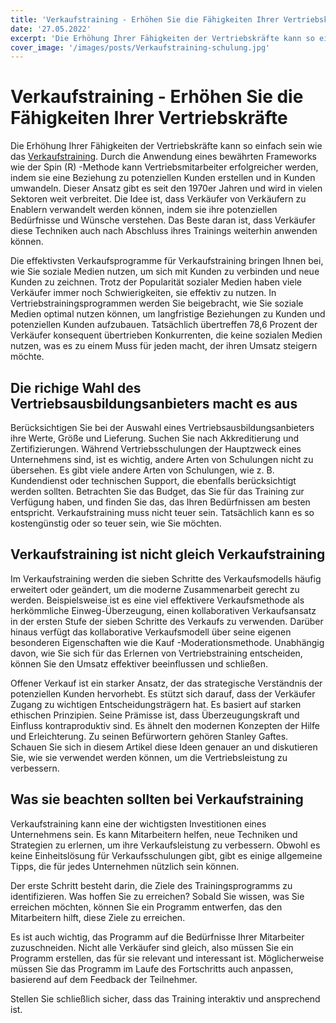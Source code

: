 ```yaml
---
title: 'Verkaufstraining - Erhöhen Sie die Fähigkeiten Ihrer Vertriebskräfte'
date: '27.05.2022'
excerpt: 'Die Erhöhung Ihrer Fähigkeiten der Vertriebskräfte kann so einfach sein wie das Verkaufstraining'
cover_image: '/images/posts/Verkaufstraining-schulung.jpg'
---
```


# Verkaufstraining - Erhöhen Sie die Fähigkeiten Ihrer Vertriebskräfte
Die Erhöhung Ihrer Fähigkeiten der Vertriebskräfte kann so einfach sein wie das [Verkaufstraining](https://www.intem.de/training-verkaufstraining/). Durch die Anwendung eines bewährten Frameworks wie der Spin (R) -Methode kann Vertriebsmitarbeiter erfolgreicher werden, indem sie eine Beziehung zu potenziellen Kunden erstellen und in Kunden umwandeln. Dieser Ansatz gibt es seit den 1970er Jahren und wird in vielen Sektoren weit verbreitet. Die Idee ist, dass Verkäufer von Verkäufern zu Enablern verwandelt werden können, indem sie ihre potenziellen Bedürfnisse und Wünsche verstehen. Das Beste daran ist, dass Verkäufer diese Techniken auch nach Abschluss ihres Trainings weiterhin anwenden können.

Die effektivsten Verkaufsprogramme für Verkaufstraining bringen Ihnen bei, wie Sie soziale Medien nutzen, um sich mit Kunden zu verbinden und neue Kunden zu zeichnen. Trotz der Popularität sozialer Medien haben viele Verkäufer immer noch Schwierigkeiten, sie effektiv zu nutzen. In Vertriebstrainingsprogrammen werden Sie beigebracht, wie Sie soziale Medien optimal nutzen können, um langfristige Beziehungen zu Kunden und potenziellen Kunden aufzubauen. Tatsächlich übertreffen 78,6 Prozent der Verkäufer konsequent übertrieben Konkurrenten, die keine sozialen Medien nutzen, was es zu einem Muss für jeden macht, der ihren Umsatz steigern möchte.

## Die richige Wahl des Vertriebsausbildungsanbieters macht es aus

Berücksichtigen Sie bei der Auswahl eines Vertriebsausbildungsanbieters ihre Werte, Größe und Lieferung. Suchen Sie nach Akkreditierung und Zertifizierungen. Während Vertriebsschulungen der Hauptzweck eines Unternehmens sind, ist es wichtig, andere Arten von Schulungen nicht zu übersehen. Es gibt viele andere Arten von Schulungen, wie z. B. Kundendienst oder technischen Support, die ebenfalls berücksichtigt werden sollten. Betrachten Sie das Budget, das Sie für das Training zur Verfügung haben, und finden Sie das, das Ihren Bedürfnissen am besten entspricht. Verkaufstraining muss nicht teuer sein. Tatsächlich kann es so kostengünstig oder so teuer sein, wie Sie möchten.

## Verkaufstraining ist nicht gleich Verkaufstraining

Im Verkaufstraining werden die sieben Schritte des Verkaufsmodells häufig erweitert oder geändert, um die moderne Zusammenarbeit gerecht zu werden. Beispielsweise ist es eine viel effektivere Verkaufsmethode als herkömmliche Einweg-Überzeugung, einen kollaborativen Verkaufsansatz in der ersten Stufe der sieben Schritte des Verkaufs zu verwenden. Darüber hinaus verfügt das kollaborative Verkaufsmodell über seine eigenen besonderen Eigenschaften wie die Kauf -Moderationsmethode. Unabhängig davon, wie Sie sich für das Erlernen von Vertriebstraining entscheiden, können Sie den Umsatz effektiver beeinflussen und schließen.

Offener Verkauf ist ein starker Ansatz, der das strategische Verständnis der potenziellen Kunden hervorhebt. Es stützt sich darauf, dass der Verkäufer Zugang zu wichtigen Entscheidungsträgern hat. Es basiert auf starken ethischen Prinzipien. Seine Prämisse ist, dass Überzeugungskraft und Einfluss kontraproduktiv sind. Es ähnelt den modernen Konzepten der Hilfe und Erleichterung. Zu seinen Befürwortern gehören Stanley Gaftes. Schauen Sie sich in diesem Artikel diese Ideen genauer an und diskutieren Sie, wie sie verwendet werden können, um die Vertriebsleistung zu verbessern.

## Was sie beachten sollten bei Verkaufstraining

Verkaufstraining kann eine der wichtigsten Investitionen eines Unternehmens sein. Es kann Mitarbeitern helfen, neue Techniken und Strategien zu erlernen, um ihre Verkaufsleistung zu verbessern. Obwohl es keine Einheitslösung für Verkaufsschulungen gibt, gibt es einige allgemeine Tipps, die für jedes Unternehmen nützlich sein können.

Der erste Schritt besteht darin, die Ziele des Trainingsprogramms zu identifizieren. Was hoffen Sie zu erreichen? Sobald Sie wissen, was Sie erreichen möchten, können Sie ein Programm entwerfen, das den Mitarbeitern hilft, diese Ziele zu erreichen.

Es ist auch wichtig, das Programm auf die Bedürfnisse Ihrer Mitarbeiter zuzuschneiden. Nicht alle Verkäufer sind gleich, also müssen Sie ein Programm erstellen, das für sie relevant und interessant ist. Möglicherweise müssen Sie das Programm im Laufe des Fortschritts auch anpassen, basierend auf dem Feedback der Teilnehmer.

Stellen Sie schließlich sicher, dass das Training interaktiv und ansprechend ist.  
